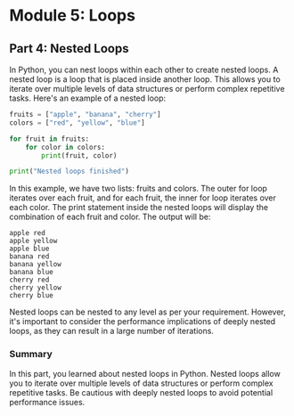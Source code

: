 # Module 5: Loops

## Part 4: Nested Loops

In Python, you can nest loops within each other to create nested loops. A nested loop is a loop that is placed inside another loop. 
This allows you to iterate over multiple levels of data structures or perform complex repetitive tasks. Here's an example of a nested loop:

```python
fruits = ["apple", "banana", "cherry"]
colors = ["red", "yellow", "blue"]

for fruit in fruits:
    for color in colors:
        print(fruit, color)

print("Nested loops finished")
```

In this example, we have two lists: fruits and colors. The outer for loop iterates over each fruit, and for each fruit, the inner 
for loop iterates over each color. The print statement inside the nested loops will display the combination of each fruit and color. The output will be:

```
apple red
apple yellow
apple blue
banana red
banana yellow
banana blue
cherry red
cherry yellow
cherry blue
```

Nested loops can be nested to any level as per your requirement. However, it's important to consider the performance implications 
of deeply nested loops, as they can result in a large number of iterations.

### Summary

In this part, you learned about nested loops in Python. Nested loops allow you to iterate over multiple levels of data structures 
or perform complex repetitive tasks. Be cautious with deeply nested loops to avoid potential performance issues.